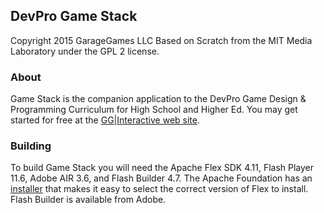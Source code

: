 ## DevPro Game Stack
Copyright 2015 GarageGames LLC
Based on Scratch from the MIT Media Laboratory under the GPL 2 license.

### About
Game Stack is the companion application to the DevPro Game Design & Programming Curriculum for High School and Higher Ed. You may get started for free at the [GG|Interactive web site](http://www.gginteractive.com/).

### Building
To build Game Stack you will need the Apache Flex SDK 4.11, Flash Player 11.6, Adobe AIR 3.6, and Flash Builder 4.7.  The Apache Foundation has an [installer](http://flex.apache.org/installer.html) that makes it easy to select the correct version of Flex to install.  Flash Builder is available from Adobe.

